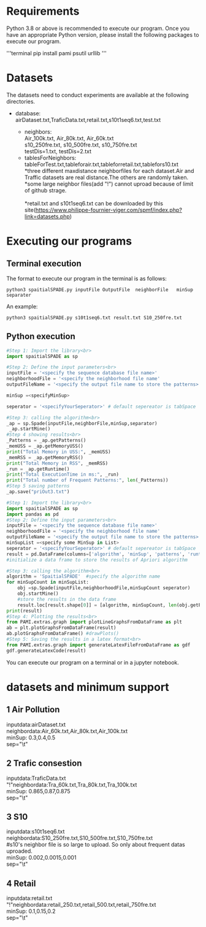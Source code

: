 # Requirements
Python 3.8 or above is recommended to execute our program. Once you have an appropriate Python version, please install the following packages to execute our program.

'''terminal
pip install pami psutil urllib
'''

# Datasets
 The datasets need to conduct experiments are available at the following directories.<br>
   - database:<seqencial databases><br>
            airDataset.txt,TraficData.txt,retail.txt,s10t1seq6.txt,test.txt<br>
     - neighbors:<neighbor files><br>
                Air_100k.txt, Air_80k.txt, Air_60k.txt<br>
                s10_250fre.txt, s10_500fre.txt, s10_750fre.txt<br>
                testDis=1.txt, testDis=2.txt<br>
     - tablesForNeighbors: <The nighbor files made from this table><br>
              tableForTest.txt,tableforair.txt,tableforretail.txt,tablefors10.txt<br>
 *three different maxdistance neighborfiles for each dataset.Air and Traffic datasets are real distance.The others are randomly taken.<br>
*some large neighbor files(add "!") cannot uproad because of limit of github strage.<br>  
*retail.txt and s10t1seq6.txt can be downloaded by this site(https://www.philippe-fournier-viger.com/spmf/index.php?link=datasets.php) 
# Executing our programs

## Terminal execution
   The format to execute our program in the terminal is as follows:
   ```terminal
   python3 spaitialSPADE.py inputFile OutputFile  neighborFile   minSup separater
   ```
      
An example:
       
   ```terminal
   python3 spaitialSPADE.py s10t1seq6.txt result.txt S10_250fre.txt
   ```
       
## Python execution
```Python
#Step 1: Import the library<br>
import spaitialSPADE as sp

#Step 2: Define the input parameters<br>
inputFile = '<specify the sequence database file name>'
neighborhoodFile = '<specify the neighborhood file name'
outputFileName = '<specify the output file name to store the patterns>'

minSup =<specifyMinSup>

seperator = '<specifyYourSeperator>' # default sepereator is tabSpace

#Step 3: calling the algorithm<br>
_ap = sp.Spade(inputFile,neighborFile,minSup,separator)
 _ap.startMine()
#Step 4 showing results<br>
_Patterns = _ap.getPatterns()
_memUSS = _ap.getMemoryUSS()
print("Total Memory in USS:", _memUSS)
_memRSS = _ap.getMemoryRSS()
print("Total Memory in RSS", _memRSS)
_run = _ap.getRuntime()
print("Total ExecutionTime in ms:", _run)
print("Total number of Frequent Patterns:", len(_Patterns))
#Step 5 saving patterns
_ap.save("priOut3.txt")

```


```Python
#Step 1: Import the library<br>
import spaitialSPADE as sp
import pandas as pd
#Step 2: Define the input parameters<br>
inputFile = '<specify the sequence database file name>'
neighborhoodFile = '<specify the neighborhood file name'
outputFileName = '<specify the output file name to store the patterns>'
minSupList =<specify some MinSup in List>
seperator = '<specifyYourSeperator>' # default sepereator is tabSpace
result = pd.DataFrame(columns=['algorithm', 'minSup', 'patterns', 'runtime', 'memory']) 
#initialize a data frame to store the results of Apriori algorithm

#Step 3: calling the algorithm<br>
algorithm = 'SpaitialSPADE'  #specify the algorithm name
for minSupCount in minSupList:
    obj =sp.Spade(inputFile,neighborhoodFile,minSupCount seperator)
    obj.startMine()
    #store the results in the data frame
    result.loc[result.shape[0]] = [algorithm, minSupCount, len(obj.getPatterns()), obj.getRuntime(), obj.getMemoryRSS()]
print(result)
#Step 4: Plotting the results<br>
from PAMI.extras.graph import plotLineGraphsFromDataFrame as plt
ab = plt.plotGraphsFromDataFrame(result)
ab.plotGraphsFromDataFrame() #drawPlots()
#Step 5: Saving the results in a latex format<br>
from PAMI.extras.graph import generateLatexFileFromDataFrame as gdf
gdf.generateLatexCode(result)
```


You can execute our program on a terminal or in a jupyter notebook. <br>




# datasets and minimum support
 ## 1 Air Pollution<br>
  inputdata:airDataset.txt<br>
  neighbordata:Air_60k.txt,Air_80k.txt,Air_100k.txt<br>
  minSup: 0.3,0.4,0.5<br>
  sep="\t"<br>
 ## 2 Trafic consestion<br>
  inputdata:TraficData.txt<br>
  "!"neighbordata:Tra_60k.txt,Tra_80k.txt,Tra_100k.txt<br>
  minSup: 0.865,0.87,0.875<br>
  sep="\t"<br>
 ## 3 S10
  inputdata:s10t1seq6.txt<br>
  neighbordata:S10_250fre.txt,S10_500fre.txt,S10_750fre.txt<br>
    #s10's neighbor file is so large to upload. So only about frequent datas uproaded.<br>
  minSup: 0.002,0.0015,0.001<br>
  sep="\t"<br>
 ## 4 Retail
  inputdata:retail.txt<br>
  "!"neighbordata:retail_250.txt,retail_500.txt,retail_750fre.txt<br>
  minSup: 0.1,0.15,0.2<br>
  sep="\t"<br>
  
